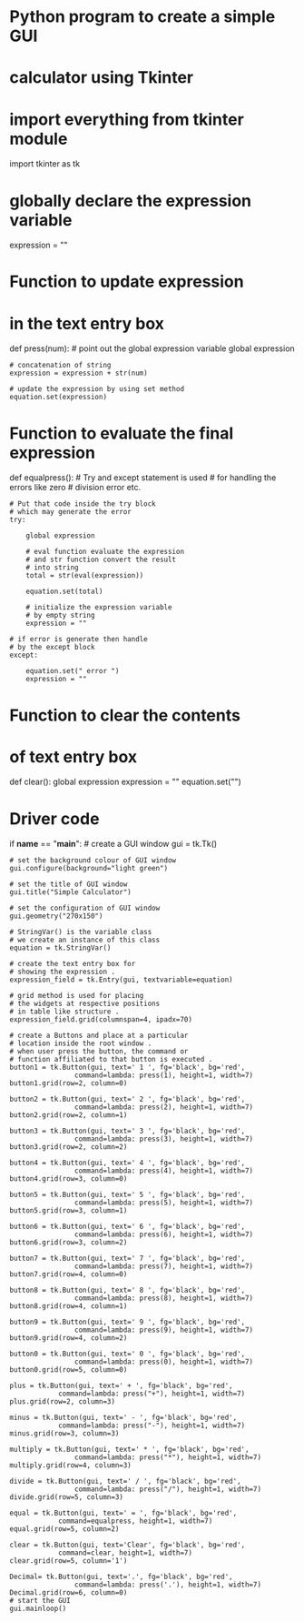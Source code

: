 # Python program to create a simple GUI
# calculator using Tkinter

# import everything from tkinter module
import tkinter as tk

# globally declare the expression variable
expression = ""


# Function to update expression
# in the text entry box
def press(num):
    # point out the global expression variable
    global expression

    # concatenation of string
    expression = expression + str(num)

    # update the expression by using set method
    equation.set(expression)


# Function to evaluate the final expression
def equalpress():
    # Try and except statement is used
    # for handling the errors like zero
    # division error etc.

    # Put that code inside the try block
    # which may generate the error
    try:

        global expression

        # eval function evaluate the expression
        # and str function convert the result
        # into string
        total = str(eval(expression))

        equation.set(total)

        # initialize the expression variable
        # by empty string
        expression = ""

    # if error is generate then handle
    # by the except block
    except:

        equation.set(" error ")
        expression = ""


# Function to clear the contents
# of text entry box
def clear():
    global expression
    expression = ""
    equation.set("")


# Driver code
if __name__ == "__main__":
    # create a GUI window
    gui = tk.Tk()

    # set the background colour of GUI window
    gui.configure(background="light green")

    # set the title of GUI window
    gui.title("Simple Calculator")

    # set the configuration of GUI window
    gui.geometry("270x150")

    # StringVar() is the variable class
    # we create an instance of this class
    equation = tk.StringVar()

    # create the text entry box for
    # showing the expression .
    expression_field = tk.Entry(gui, textvariable=equation)

    # grid method is used for placing
    # the widgets at respective positions
    # in table like structure .
    expression_field.grid(columnspan=4, ipadx=70)

    # create a Buttons and place at a particular
    # location inside the root window .
    # when user press the button, the command or
    # function affiliated to that button is executed .
    button1 = tk.Button(gui, text=' 1 ', fg='black', bg='red',
                    command=lambda: press(1), height=1, width=7)
    button1.grid(row=2, column=0)

    button2 = tk.Button(gui, text=' 2 ', fg='black', bg='red',
                    command=lambda: press(2), height=1, width=7)
    button2.grid(row=2, column=1)

    button3 = tk.Button(gui, text=' 3 ', fg='black', bg='red',
                    command=lambda: press(3), height=1, width=7)
    button3.grid(row=2, column=2)

    button4 = tk.Button(gui, text=' 4 ', fg='black', bg='red',
                    command=lambda: press(4), height=1, width=7)
    button4.grid(row=3, column=0)

    button5 = tk.Button(gui, text=' 5 ', fg='black', bg='red',
                    command=lambda: press(5), height=1, width=7)
    button5.grid(row=3, column=1)

    button6 = tk.Button(gui, text=' 6 ', fg='black', bg='red',
                    command=lambda: press(6), height=1, width=7)
    button6.grid(row=3, column=2)

    button7 = tk.Button(gui, text=' 7 ', fg='black', bg='red',
                    command=lambda: press(7), height=1, width=7)
    button7.grid(row=4, column=0)

    button8 = tk.Button(gui, text=' 8 ', fg='black', bg='red',
                    command=lambda: press(8), height=1, width=7)
    button8.grid(row=4, column=1)

    button9 = tk.Button(gui, text=' 9 ', fg='black', bg='red',
                    command=lambda: press(9), height=1, width=7)
    button9.grid(row=4, column=2)

    button0 = tk.Button(gui, text=' 0 ', fg='black', bg='red',
                    command=lambda: press(0), height=1, width=7)
    button0.grid(row=5, column=0)

    plus = tk.Button(gui, text=' + ', fg='black', bg='red',
                command=lambda: press("+"), height=1, width=7)
    plus.grid(row=2, column=3)

    minus = tk.Button(gui, text=' - ', fg='black', bg='red',
                command=lambda: press("-"), height=1, width=7)
    minus.grid(row=3, column=3)

    multiply = tk.Button(gui, text=' * ', fg='black', bg='red',
                    command=lambda: press("*"), height=1, width=7)
    multiply.grid(row=4, column=3)

    divide = tk.Button(gui, text=' / ', fg='black', bg='red',
                    command=lambda: press("/"), height=1, width=7)
    divide.grid(row=5, column=3)

    equal = tk.Button(gui, text=' = ', fg='black', bg='red',
                command=equalpress, height=1, width=7)
    equal.grid(row=5, column=2)

    clear = tk.Button(gui, text='Clear', fg='black', bg='red',
                command=clear, height=1, width=7)
    clear.grid(row=5, column='1')

    Decimal= tk.Button(gui, text='.', fg='black', bg='red',
                    command=lambda: press('.'), height=1, width=7)
    Decimal.grid(row=6, column=0)
    # start the GUI
    gui.mainloop()
